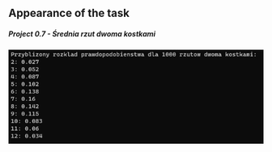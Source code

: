 ## Appearance of the task

##### Project 0.7 - Średnia rzut dwoma kostkami
<img src="Project 0.7 - Średnia rzut dwoma kostkami.jpg"/>
